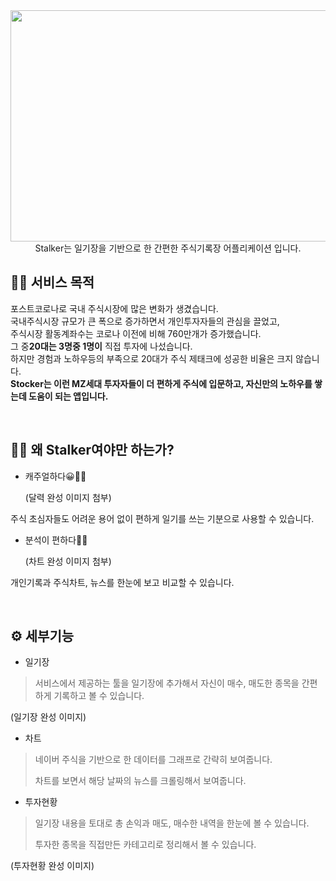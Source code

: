 <center><img src="https://user-images.githubusercontent.com/88668004/130889102-adf2f7ab-5f3a-4348-82e1-906137336299.PNG"  width="700" height="370"></center>



<center>Stalker는 일기장을 기반으로 한 간편한 주식기록장 어플리케이션 입니다.</center>



## 👨‍🔧 서비스 목적

포스트코로나로 국내 주식시장에 많은 변화가 생겼습니다.<br>국내주식시장 규모가 큰 폭으로 증가하면서 개인투자자들의 관심을 끌었고,<br>
주식시장 활동계좌수는 코로나 이전에 비해 760만개가 증가했습니다.<br>
그 중**20대는 3명중 1명이** 직접 투자에 나섰습니다.<br>
하지만 경험과 노하우등의 부족으로 20대가 주식 제태크에 성공한 비율은 크지 않습니다.<br>**Stocker는 이런 MZ세대 투자자들이 더 편하게 주식에 입문하고, 자신만의 노하우를 쌓는데 도움이 되는 앱입니다.**<br>

<br>

## 🤷‍♂️ 왜 Stalker여야만 하는가?

- 캐주얼하다😀🙆‍♂️<br>

  (달력 완성 이미지 첨부)



주식 초심자들도 어려운 용어 없이 편하게 일기를 쓰는 기분으로 사용할 수 있습니다.

- 분석이 편하다👀📜<br>

  (차트 완성 이미지 첨부)

  

개인기록과 주식차트, 뉴스를 한눈에 보고 비교할 수 있습니다.

<br>



## ⚙ 세부기능



- 일기장

> 서비스에서 제공하는 툴을 일기장에 추가해서 자신이 매수, 매도한 종목을 간편하게 기록하고 볼 수 있습니다.

(일기장 완성 이미지)<br>

- 차트

> 네이버 주식을 기반으로 한 데이터를 그래프로 간략히 보여줍니다.
>
> 차트를 보면서 해당 날짜의 뉴스를 크롤링해서 보여줍니다.



- 투자현황

> 일기장 내용을 토대로 총 손익과 매도, 매수한 내역을 한눈에 볼 수 있습니다.
>
> 투자한 종목을 직접만든 카테고리로 정리해서 볼 수 있습니다.

(투자현황 완성 이미지)<br>

